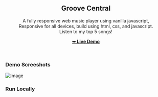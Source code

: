<div align="center">


  <h2 align="center">Groove Central</h2>

  A fully responsive web music player using vanilla javascript, <br />Responsive for all devices, build using html, css, and javascript. <br />Listen to my top 5 songs!

  <a href="https://codewithsadee.github.io/music-player/"><strong>➥ Live Demo</strong></a>

</div>

<br />

### Demo Screeshots

![image](https://github.com/user-attachments/assets/409f4466-b048-4bf6-806d-51e547fdc6f4)


### Run Locally
